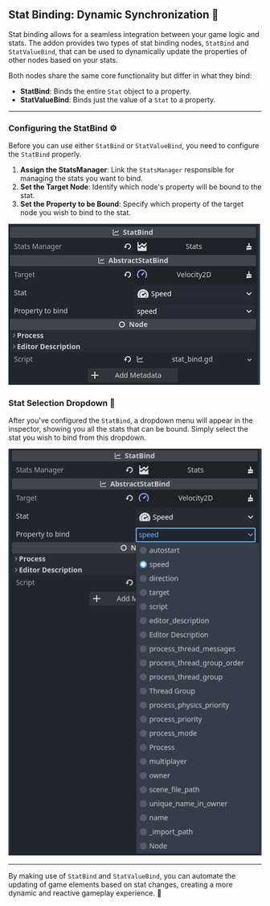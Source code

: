 ## Stat Binding: Dynamic Synchronization :link:

Stat binding allows for a seamless integration between your game logic and stats. The addon provides two types of stat binding nodes, `StatBind` and `StatValueBind`, that can be used to dynamically update the properties of other nodes based on your stats.

Both nodes share the same core functionality but differ in what they bind:

- **StatBind**: Binds the entire `Stat` object to a property.
- **StatValueBind**: Binds just the value of a `Stat` to a property.

---

### Configuring the StatBind :gear:

Before you can use either `StatBind` or `StatValueBind`, you need to configure the `StatBind` properly.

1. **Assign the StatsManager**: Link the `StatsManager` responsible for managing the stats you want to bind.
2. **Set the Target Node**: Identify which node's property will be bound to the stat.
3. **Set the Property to be Bound**: Specify which property of the target node you wish to bind to the stat.

![logo](../../assets/stat_binding_configuration.png)

### Stat Selection Dropdown :arrow_down_small:

After you've configured the `StatBind`, a dropdown menu will appear in the inspector, showing you all the stats that can be bound. Simply select the stat you wish to bind from this dropdown.

![logo](../../assets/stat_binding_dropdown.png)

---

By making use of `StatBind` and `StatValueBind`, you can automate the updating of game elements based on stat changes, creating a more dynamic and reactive gameplay experience. :rocket: